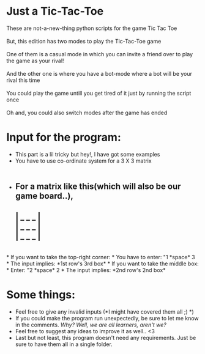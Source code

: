 # Just a Tic-Tac-Toe

These are not-a-new-thing python scripts for the game Tic Tac Toe<br />
<br />
But, this edition has two modes to play the Tic-Tac-Toe game<br /><br />
One of them is a casual mode in which you can invite a friend over to play the game as your rival!<br /><br />
And the other one is where you have a bot-mode where a bot will be your rival this time <br /><br />
You could play the game untill you get tired of it just by running the script once<br /><br />
Oh and, you could also switch modes after the game has ended <br />

# Input for the program:
* This part is a lil tricky but hey!, I have got some examples<br />
* You have to use co-ordinate system for a 3 X 3 matrix <br /><br />
* For a matrix like this(which will also be our game board..),<br />
  ---------
  | _ _ _ | <br />
  | _ _ _ |<br />
  | _ _ _ |<br />
  ---------
 <br />
* If you want to take the top-right corner:
  * You have to enter: "1 *space* 3
  * The input implies: *1st row's 3rd box*
* If you want to take the middle box:
  * Enter: "2 *space* 2
  * The input implies: *2nd row's 2nd box*
 
# Some things:
* Feel free to give any invalid inputs (*I might have covered them all ;)  *)
* If you could make the program run unexpectedly, be sure to let me know in the comments. *Why? Well, we are all learners, aren't we?*
* Feel free to suggest any ideas to improve it as well.. <3
* Last but not least, this program doesn't need any requirements. Just be sure to have them all in a single folder.
  
  
